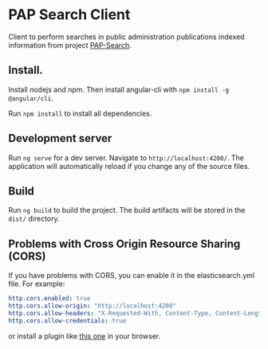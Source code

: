 # PAP Search Client

Client to perform searches in public administration publications indexed information from project [PAP-Search](https://github.com/pablomarino/pap-search).

## Install.
Install nodejs and npm. Then install angular-cli with `npm install -g @angular/cli`.

Run `npm install` to install all dependencies.

## Development server

Run `ng serve` for a dev server. Navigate to `http://localhost:4200/`. The application will automatically reload if you change any of the source files.

## Build

Run `ng build` to build the project. The build artifacts will be stored in the `dist/` directory.

## Problems with Cross Origin Resource Sharing (CORS)

If you have problems with CORS, you can enable it in the elasticsearch.yml file. For example:

```yml
http.cors.enabled: true
http.cors.allow-origin: "http://localhost:4200"
http.cors.allow-headers: "X-Requested-With, Content-Type, Content-Length, Authorization, access-control-allow-origin"
http.cors.allow-credentials: true
```

or install a plugin like [this one](https://devratroom.blogspot.com/p/cross-domain-cors-extension.html
) in your browser.
